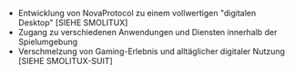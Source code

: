 - Entwicklung von NovaProtocol zu einem vollwertigen "digitalen Desktop" [SIEHE SMOLITUX]
- Zugang zu verschiedenen Anwendungen und Diensten innerhalb der Spielumgebung
- Verschmelzung von Gaming-Erlebnis und alltäglicher digitaler Nutzung [SIEHE SMOLITUX-SUIT]